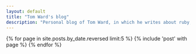 ```yaml
---
layout: default
title: "Tom Ward's blog"
description: "Personal blog of Tom Ward, in which he writes about ruby, rails and web development, as well as other random ephemera"
---
```

{% for page in site.posts.by_date.reversed limit:5 %}
{% include 'post' with page %}
{% endfor %}
